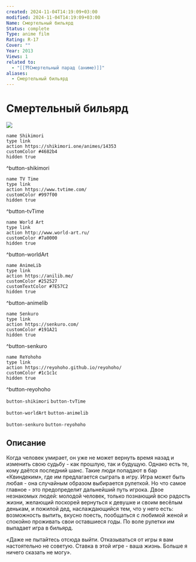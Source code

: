 ```yaml
---
created: 2024-11-04T14:19:09+03:00
modified: 2024-11-04T14:19:09+03:00
Name: Смертельный бильярд
Status: complete
Type: anime film
Rating: R-17
Cover: ""
Year: 2013
Views: 1
related to:
  - "[[⛩️Смертельный парад (аниме)]]"
aliases:
  - Смертельный бильярд
---
```


# Смертельный бильярд

![](https://nyaa.shikimori.one/uploads/poster/animes/14353/0edaf67e94712e875b2d0ac5119b8edd.jpeg)

```button
name Shikimori
type link
action https://shikimori.one/animes/14353
customColor #4682b4
hidden true
```
^button-shikimori

```button
name TV Time
type link
action https://www.tvtime.com/
customColor #997f00
hidden true
```
^button-tvTime

```button
name World Art
type link
action http://www.world-art.ru/
customColor #7a0000
hidden true
```
^button-worldArt

```button
name AnimeLib
type link
action https://anilib.me/
customColor #252527
customTextColor #7E57C2
hidden true
```
^button-animelib

```button
name Senkuro
type link
action https://senkuro.com/
customColor #191A21
hidden true
```
^button-senkuro

```button
name ReYohoho
type link
action https://reyohoho.github.io/reyohoho/
customColor #1c1c1c
hidden true
```
^button-reyohoho

`button-shikimori` `button-tvTime`

`button-worldArt` `button-animelib`

`button-senkuro` `button-reyohoho`

## Описание

Когда человек умирает, он уже не может вернуть время назад и изменить свою судьбу - как прошлую, так и будущую. Однако есть те, кому даётся последний шанс. Такие люди попадают в бар «Квиндеким», где им предлагается сыграть в игру. Игра может быть любая - она случайным образом выбирается рулеткой. Но что самое главное - это предопределит дальнейший путь игрока. Двое незнакомых людей: молодой человек, только познающий всю радость жизни, желающий поскорей вернуться к девушке и своим весёлым денькам, и пожилой дед, наслаждающийся тем, что у него есть: возможность выпить, вкусно поесть, пообщаться с любимой женой и спокойно проживать свои оставшиеся годы. По воле рулетки им выпадает игра в бильярд.

«Даже не пытайтесь отсюда выйти. Отказываться от игры я вам настоятельно не советую. Ставка в этой игре - ваша жизнь. Больше я ничего сказать не могу».
